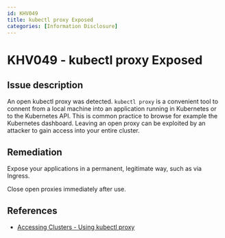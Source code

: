 ```yaml
---
id: KHV049
title: kubectl proxy Exposed
categories: [Information Disclosure]
---
```


# KHV049 - kubectl proxy Exposed

## Issue description

An open kubectl proxy was detected. `kubectl proxy` is a convenient tool to connent from a local machine into an application running in Kubernetes or to the Kubernetes API. This is common practice to browse for example the Kubernetes dashboard. Leaving an open proxy can be exploited by an attacker to gain access into your entire cluster.

## Remediation

Expose your applications in a permanent, legitimate way, such as via Ingress.

Close open proxies immediately after use.

## References

- [Accessing Clusters - Using kubectl proxy](https://kubernetes.io/docs/tasks/access-application-cluster/access-cluster/#using-kubectl-proxy)